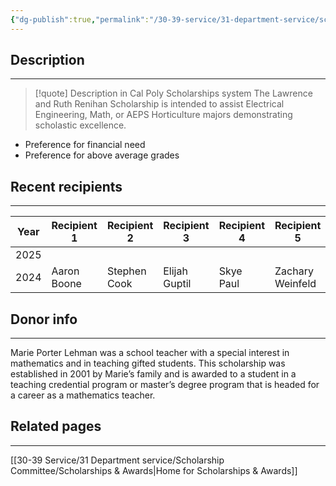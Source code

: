 ```yaml
---
{"dg-publish":true,"permalink":"/30-39-service/31-department-service/scholarship-committee/01-awards/lawrence-and-ruth-renihan-scholarship-mathematics/","updated":"2025-05-20T15:32:38-07:00"}
---
```


## Description
---
> [!quote] Description in Cal Poly Scholarships system
> The Lawrence and Ruth Renihan Scholarship is intended to assist Electrical Engineering, Math, or AEPS Horticulture majors demonstrating scholastic excellence.

- Preference for financial need
- Preference for above average grades

## Recent recipients
---

| Year | Recipient 1 | Recipient 2  | Recipient 3   | Recipient 4 | Recipient 5      |
| ---- | ----------- | ------------ | ------------- | ----------- | ---------------- |
| 2025 |             |              |               |             |                  |
| 2024 | Aaron Boone | Stephen Cook | Elijah Guptil | Skye Paul   | Zachary Weinfeld |


## Donor info
---

Marie Porter Lehman was a school teacher with a special interest in mathematics and in teaching gifted students. This scholarship was established in 2001 by Marie’s family and is awarded to a student in a teaching credential program or master’s degree program that is headed for a career as a mathematics teacher.

## Related pages
---

[[30-39 Service/31 Department service/Scholarship Committee/Scholarships & Awards\|Home for Scholarships & Awards]]
